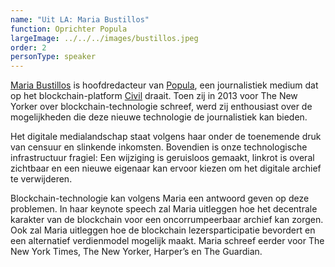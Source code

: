 ```yaml
---
name: "Uit LA: Maria Bustillos"
function: Oprichter Popula
largeImage: ../../../images/bustillos.jpeg
order: 2
personType: speaker
---
```

[Maria Bustillos](https://twitter.com/mariabustillos) is hoofdredacteur van [Popula](http://news.joincivil.com/popula/), een journalistiek medium dat op het blockchain-platform [Civil](https://joincivil.com/) draait. Toen zij in 2013 voor The New Yorker over blockchain-technologie schreef, werd zij enthousiast over de mogelijkheden die deze nieuwe technologie de journalistiek kan bieden.

Het digitale medialandschap staat volgens haar onder de toenemende druk van censuur en slinkende inkomsten. Bovendien is onze technologische infrastructuur fragiel: Een wijziging is geruisloos gemaakt, linkrot is overal zichtbaar en een nieuwe eigenaar kan ervoor kiezen om het digitale archief te verwijderen.

Blockchain-technologie kan volgens Maria een antwoord geven op deze problemen. In haar keynote speech zal Maria uitleggen hoe het decentrale karakter van de blockchain voor een oncorrumpeerbaar archief kan zorgen. Ook zal Maria uitleggen hoe de blockchain lezersparticipatie bevordert en een alternatief verdienmodel mogelijk maakt. Maria schreef eerder voor The New York Times, The New Yorker, Harper’s en The Guardian.
